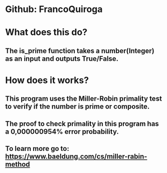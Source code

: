 # Github: FrancoQuiroga

# What does this do?
##  The is_prime function takes a number(Integer) as an input and outputs True/False.

# How does it works?
##  This program uses the Miller-Robin primality test to verify if the number is prime or composite.
##  The proof to check primality in this program has a 0,000000954% error probability.
##  To learn more go to: https://www.baeldung.com/cs/miller-rabin-method